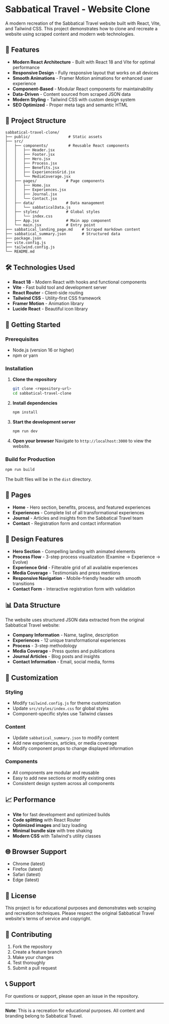 # Sabbatical Travel - Website Clone

A modern recreation of the Sabbatical Travel website built with React, Vite, and Tailwind CSS. This project demonstrates how to clone and recreate a website using scraped content and modern web technologies.

## 🚀 Features

- **Modern React Architecture** - Built with React 18 and Vite for optimal performance
- **Responsive Design** - Fully responsive layout that works on all devices
- **Smooth Animations** - Framer Motion animations for enhanced user experience
- **Component-Based** - Modular React components for maintainability
- **Data-Driven** - Content sourced from scraped JSON data
- **Modern Styling** - Tailwind CSS with custom design system
- **SEO Optimized** - Proper meta tags and semantic HTML

## 📁 Project Structure

```
sabbatical-travel-clone/
├── public/                 # Static assets
├── src/
│   ├── components/         # Reusable React components
│   │   ├── Header.jsx
│   │   ├── Footer.jsx
│   │   ├── Hero.jsx
│   │   ├── Process.jsx
│   │   ├── Benefits.jsx
│   │   ├── ExperiencesGrid.jsx
│   │   └── MediaCoverage.jsx
│   ├── pages/             # Page components
│   │   ├── Home.jsx
│   │   ├── Experiences.jsx
│   │   ├── Journal.jsx
│   │   └── Contact.jsx
│   ├── data/              # Data management
│   │   └── sabbaticalData.js
│   ├── styles/            # Global styles
│   │   └── index.css
│   ├── App.jsx            # Main app component
│   └── main.jsx           # Entry point
├── sabbatical_landing_page.md    # Scraped markdown content
├── sabbatical_summary.json       # Structured data
├── package.json
├── vite.config.js
├── tailwind.config.js
└── README.md
```

## 🛠️ Technologies Used

- **React 18** - Modern React with hooks and functional components
- **Vite** - Fast build tool and development server
- **React Router** - Client-side routing
- **Tailwind CSS** - Utility-first CSS framework
- **Framer Motion** - Animation library
- **Lucide React** - Beautiful icon library

## 🚀 Getting Started

### Prerequisites

- Node.js (version 16 or higher)
- npm or yarn

### Installation

1. **Clone the repository**
   ```bash
   git clone <repository-url>
   cd sabbatical-travel-clone
   ```

2. **Install dependencies**
   ```bash
   npm install
   ```

3. **Start the development server**
   ```bash
   npm run dev
   ```

4. **Open your browser**
   Navigate to `http://localhost:3000` to view the website.

### Build for Production

```bash
npm run build
```

The built files will be in the `dist` directory.

## 📱 Pages

- **Home** - Hero section, benefits, process, and featured experiences
- **Experiences** - Complete list of all transformational experiences
- **Journal** - Articles and insights from the Sabbatical Travel team
- **Contact** - Registration form and contact information

## 🎨 Design Features

- **Hero Section** - Compelling landing with animated elements
- **Process Flow** - 3-step process visualization (Examine → Experience → Evolve)
- **Experience Grid** - Filterable grid of all available experiences
- **Media Coverage** - Testimonials and press mentions
- **Responsive Navigation** - Mobile-friendly header with smooth transitions
- **Contact Form** - Interactive registration form with validation

## 📊 Data Structure

The website uses structured JSON data extracted from the original Sabbatical Travel website:

- **Company Information** - Name, tagline, description
- **Experiences** - 12 unique transformational experiences
- **Process** - 3-step methodology
- **Media Coverage** - Press quotes and publications
- **Journal Articles** - Blog posts and insights
- **Contact Information** - Email, social media, forms

## 🔧 Customization

### Styling
- Modify `tailwind.config.js` for theme customization
- Update `src/styles/index.css` for global styles
- Component-specific styles use Tailwind classes

### Content
- Update `sabbatical_summary.json` to modify content
- Add new experiences, articles, or media coverage
- Modify component props to change displayed information

### Components
- All components are modular and reusable
- Easy to add new sections or modify existing ones
- Consistent design system across all components

## 📈 Performance

- **Vite** for fast development and optimized builds
- **Code splitting** with React Router
- **Optimized images** and lazy loading
- **Minimal bundle size** with tree shaking
- **Modern CSS** with Tailwind's utility classes

## 🌐 Browser Support

- Chrome (latest)
- Firefox (latest)
- Safari (latest)
- Edge (latest)

## 📝 License

This project is for educational purposes and demonstrates web scraping and recreation techniques. Please respect the original Sabbatical Travel website's terms of service and copyright.

## 🤝 Contributing

1. Fork the repository
2. Create a feature branch
3. Make your changes
4. Test thoroughly
5. Submit a pull request

## 📞 Support

For questions or support, please open an issue in the repository.

---

**Note**: This is a recreation for educational purposes. All content and branding belong to Sabbatical Travel.
